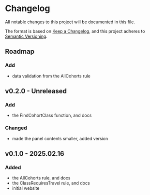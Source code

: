 # Changelog

All notable changes to this project will be documented in this file.

The format is based on [Keep a Changelog](https://keepachangelog.com/en/1.1.0/),
and this project adheres to [Semantic Versioning](https://semver.org/spec/v2.0.0.html).

## Roadmap

### Add

- data validation from the AllCohorts rule

## v0.2.0 - Unreleased

### Add
- the FindCohortClass function, and docs

### Changed
- made the panel contents smaller, added version


## v0.1.0 - 2025.02.16

### Added

- the AllCohorts rule, and docs
- the ClassRequiresTravel rule, and docs
- initial website
